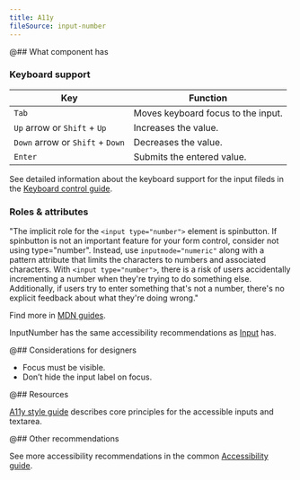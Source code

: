 ```yaml
---
title: A11y
fileSource: input-number
---
```


@## What component has

### Keyboard support

| Key                              | Function                           |
| -------------------------------- | ---------------------------------- |
| `Tab`                            | Moves keyboard focus to the input. |
| `Up` arrow or `Shift` + `Up`     | Increases the value.               |
| `Down` arrow or `Shift` + `Down` | Decreases the value.               |
| `Enter`                          | Submits the entered value.         |

See detailed information about the keyboard support for the input fileds in the [Keyboard control guide](/core-principles/a11y/a11y-keyboard/#input_i_textarea).

### Roles & attributes

"The implicit role for the `<input type="number">` element is spinbutton. If spinbutton is not an important feature for your form control, consider not using type="number". Instead, use `inputmode="numeric"` along with a pattern attribute that limits the characters to numbers and associated characters. With `<input type="number">`, there is a risk of users accidentally incrementing a number when they're trying to do something else. Additionally, if users try to enter something that's not a number, there's no explicit feedback about what they're doing wrong."

Find more in [MDN guides](https://developer.mozilla.org/en-US/docs/Web/HTML/Element/input/number#accessibility).

InputNumber has the same accessibility recommendations as [Input](/components/input/input-a11y/) has.

@## Considerations for designers

- Focus must be visible.
- Don’t hide the input label on focus.

@## Resources

[A11y style guide](https://a11y-style-guide.com/style-guide/section-forms.html#kssref-forms-text-fields) describes core principles for the accessible inputs and textarea.

@## Other recommendations

See more accessibility recommendations in the common [Accessibility guide](/core-principles/a11y/).
